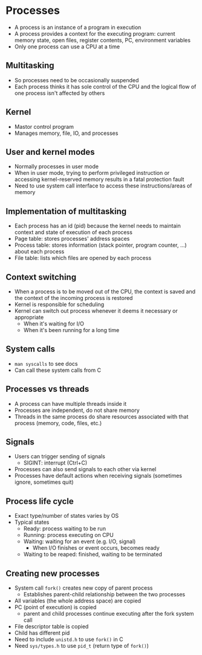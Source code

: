 # Processes

- A process is an instance of a program in execution
- A process provides a context for the executing program:
  current memory state, open files, register contents, PC, environment variables
- Only one process can use a CPU at a time

## Multitasking

- So processes need to be occasionally suspended
- Each process thinks it has sole control of the CPU and the logical flow of one process isn't affected by others

## Kernel

- Mastor control program
- Manages memory, file, IO, and processes

## User and kernel modes

- Normally processes in user mode
- When in user mode, trying to perform privileged instruction or accessing kernel-reserved
  memory results in a fatal protection fault
- Need to use system call interface to access these instructions/areas of memory

## Implementation of multitasking

- Each process has an id (pid) because the kernel needs to maintain context and state of execution of each process
- Page table: stores processes' address spaces
- Process table: stores information (stack pointer, program counter, ...) about each process
- File table: lists which files are opened by each process

## Context switching

- When a process is to be moved out of the CPU, the context is saved and the context of the incoming process is restored
- Kernel is responsible for scheduling
- Kernel can switch out process whenever it deems it necessary or appropriate
  - When it's waiting for I/O
  - When it's been running for a long time

## System calls

- `man syscalls` to see docs
- Can call these system calls from C

## Processes vs threads

- A process can have multiple threads inside it
- Processes are independent, do not share memory
- Threads in the same process do share resources associated with that process (memory, code, files, etc.)

## Signals

- Users can trigger sending of signals
  - SIGINT: interrupt (Ctrl+C)
- Processes can also send signals to each other via kernel
- Processes have default actions when receiving signals (sometimes ignore, sometimes quit)

## Process life cycle

- Exact type/number of states varies by OS
- Typical states
  - Ready: process waiting to be run
  - Running: process executing on CPU
  - Waiting: waiting for an event (e.g. I/O, signal)
    - When I/O finishes or event occurs, becomes ready
  - Waiting to be reaped: finished, waiting to be terminated

## Creating new processes

- System call `fork()` creates new copy of parent process
  - Establishes parent-child relationship between the two processes
- All variables (the whole address space) are copied
- PC (point of execution) is copied
  - parent and child processes continue executing after the fork system call
- File descriptor table is copied
- Child has different pid
- Need to include `unistd.h` to use `fork()` in C
- Need `sys/types.h` to use `pid_t` (return type of `fork()`)
